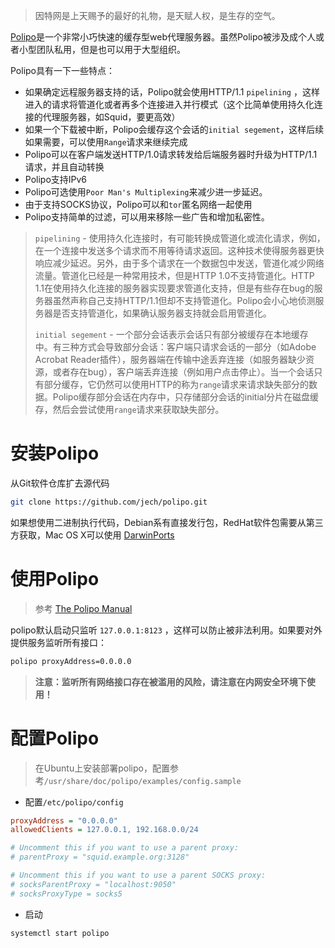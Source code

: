 > 因特网是上天赐予的最好的礼物，是天赋人权，是生存的空气。

[Polipo](http://www.pps.univ-paris-diderot.fr/~jch/software/polipo/)是一个非常小巧快速的缓存型web代理服务器。虽然Polipo被涉及成个人或者小型团队私用，但是也可以用于大型组织。

Polipo具有一下一些特点：

* 如果确定远程服务器支持的话，Polipo就会使用HTTP/1.1 `pipelining` ，这样进入的请求将管道化或者再多个连接进入并行模式（这个比简单使用持久化连接的代理服务器，如Squid，要更高效）
* 如果一个下载被中断，Polipo会缓存这个会话的`initial segement`，这样后续如果需要，可以使用`Range`请求来继续完成
* Polipo可以在客户端发送HTTP/1.0请求转发给后端服务器时升级为HTTP/1.1请求，并且自动转换
* Polipo支持IPv6
* Polipo可选使用`Poor Man's Multiplexing`来减少进一步延迟。
* 由于支持SOCKS协议，Polipo可以和`tor`匿名网络一起使用
* Polipo支持简单的过滤，可以用来移除一些广告和增加私密性。

> `pipelining` - 使用持久化连接时，有可能转换成管道化或流化请求，例如，在一个连接中发送多个请求而不用等待请求返回。这种技术使得服务器更快响应减少延迟。另外，由于多个请求在一个数据包中发送，管道化减少网络流量。管道化已经是一种常用技术，但是HTTP 1.0不支持管道化。HTTP 1.1在使用持久化连接的服务器实现要求管道化支持，但是有些存在bug的服务器虽然声称自己支持HTTP/1.1但却不支持管道化。Polipo会小心地侦测服务器是否支持管道化，如果确认服务器支持就会启用管道化。
>
> `initial segement` - 一个部分会话表示会话只有部分被缓存在本地缓存中。有三种方式会导致部分会话：客户端只请求会话的一部分（如Adobe Acrobat Reader插件），服务器端在传输中途丢弃连接（如服务器缺少资源，或者存在bug），客户端丢弃连接（例如用户点击停止）。当一个会话只有部分缓存，它仍然可以使用HTTP的称为`range`请求来请求缺失部分的数据。Polipo缓存部分会话在内存中，只存储部分会话的initial分片在磁盘缓存，然后会尝试使用`range`请求来获取缺失部分。

#  安装Polipo

从Git软件仓库扩去源代码

```bash
git clone https://github.com/jech/polipo.git
```

如果想使用二进制执行代码，Debian系有直接发行包，RedHat软件包需要从第三方获取，Mac OS X可以使用 [DarwinPorts](http://www.macports.org/)

# 使用Polipo

> 参考 [The Polipo Manual](http://www.pps.univ-paris-diderot.fr/~jch/software/polipo/polipo.html)

polipo默认启动只监听 `127.0.0.1:8123` ，这样可以防止被非法利用。如果要对外提供服务监听所有接口：

```bash
polipo proxyAddress=0.0.0.0
```

> **注意：监听所有网络接口存在被滥用的风险，请注意在内网安全环境下使用！**

# 配置Polipo

> 在Ubuntu上安装部署polipo，配置参考`/usr/share/doc/polipo/examples/config.sample`

* 配置`/etc/polipo/config`

```ini
proxyAddress = "0.0.0.0"
allowedClients = 127.0.0.1, 192.168.0.0/24

# Uncomment this if you want to use a parent proxy:
# parentProxy = "squid.example.org:3128"

# Uncomment this if you want to use a parent SOCKS proxy:
# socksParentProxy = "localhost:9050"
# socksProxyType = socks5
```

* 启动

```
systemctl start polipo
```